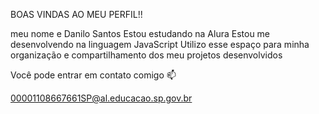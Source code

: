 BOAS VINDAS AO MEU PERFIL!!

meu nome e Danilo Santos
Estou estudando na Alura
Estou me desenvolvendo na linguagem JavaScript
Utilizo esse espaço para minha organização e compartilhamento dos meu projetos desenvolvidos

Você pode entrar em contato comigo 📫

00001108667661SP@al.educacao.sp.gov.br
